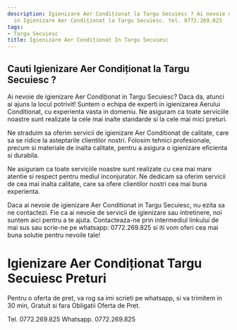```yaml
---
description: Igienizare Aer Condiționat la Targu Secuiesc ? Ai nevoie de un profesionist
  in Igienizare Aer Condiționat la Targu Secuiesc. tel. 0772.269.825
tags:
- Targu Secuiesc
title: Igienizare Aer Condiționat In Targu Secuiesc
---
```



## Cauti Igienizare Aer Condiționat la Targu Secuiesc ?

Ai nevoie de igienizare Aer Condiționat in Targu Secuiesc? Daca da, atunci ai ajuns la locul potrivit! Suntem o echipa de experti in igienizarea Aerului Conditionat, cu experienta vasta in domeniu. Ne asiguram ca toate serviciile noastre sunt realizate la cele mai inalte standarde si la cele mai mici preturi.

Ne straduim sa oferim servicii de igienizare Aer Conditionat de calitate, care sa se ridice la asteptarile clientilor nostri. Folosim tehnici profesionale, precum si materiale de inalta calitate, pentru a asigura o igienizare eficienta si durabila.

Ne asiguram ca toate serviciile noastre sunt realizate cu cea mai mare atentie si respect pentru mediul inconjurator. Ne dedicam sa oferim servicii de cea mai inalta calitate, care sa ofere clientilor nostri cea mai buna experienta.

Daca ai nevoie de igienizare Aer Conditionat in Targu Secuiesc, nu ezita sa ne contactezi. Fie ca ai nevoie de servicii de igienizare sau intretinere, noi suntem aici pentru a te ajuta. Contacteaza-ne prin intermediul linkului de mai sus sau scrie-ne pe whatsapp: 0772.269.825 si iti vom oferi cea mai buna solutie pentru nevoile tale!

# Igienizare Aer Condiționat Targu Secuiesc Preturi
Pentru o oferta de pret, va rog sa imi scrieti pe whatsapp, si va trimitem in 30 min, Gratuit si fara Obligatii Oferta de Pret.

Tel. 0772.269.825
Whatsapp. 0772.269.825